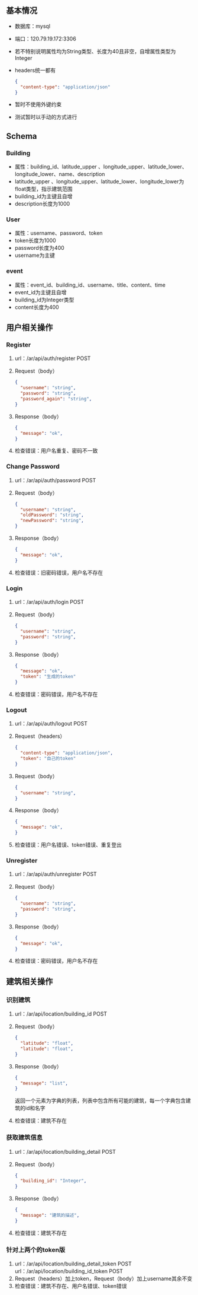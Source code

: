 ## 基本情况

- 数据库：mysql

- 端口：120.79.19.172:3306

- 若不特别说明属性均为String类型、长度为40且非空，自增属性类型为Integer

- headers统一都有

  ```json
  {
    "content-type": "application/json"
  }
  ```

- 暂时不使用外键约束

- 测试暂时以手动的方式进行

## Schema

### Building

- 属性：building_id、latitude_upper 、longitude_upper、latitude_lower、longitude_lower、name、description
- latitude_upper 、longitude_upper、latitude_lower、longitude_lower为float类型，指示建筑范围
- building_id为主键且自增
- description长度为1000

### User

- 属性：username、password、token
- token长度为1000
- password长度为400
- username为主键

### event

- 属性：event_id、building_id、username、title、content、time
- event_id为主键且自增
- building_id为Integer类型
- content长度为400

## 用户相关操作

### Register

1. url：/ar/api/auth/register  POST

2. Request（body）

   ```json
   {
     "username": "string",
     "password": "string",
     "password_again": "string",
   }
   ```

3. Response（body）

   ```json
   {
     "message": "ok",
   }
   ```

4. 检查错误：用户名重复、密码不一致

### Change Password

1. url：/ar/api/auth/password  POST

2. Request（body）

   ```json
   {
     "username": "string",
     "oldPassword": "string",
     "newPassword": "string",
   }
   ```

3. Response（body）

   ```json
   {
     "message": "ok",
   }
   ```

4. 检查错误：旧密码错误，用户名不存在

### Login

1. url：/ar/api/auth/login  POST

2. Request（body）

   ```json
   {
     "username": "string",
     "password": "string",
   }
   ```

3. Response（body）

   ```json
   {
     "message": "ok",
     "token": "生成的token"
   }
   ```

4. 检查错误：密码错误，用户名不存在

### Logout

1. url：/ar/api/auth/logout  POST

2. Request（headers）

   ```json
   {
     "content-type": "application/json",
     "token": "自己的token"
   }
   ```

3. Request（body）

   ```json
   {
     "username": "string",
   }
   ```

4. Response（body）

   ```json
   {
     "message": "ok",
   }
   ```

4. 检查错误：用户名错误、token错误、重复登出

### Unregister

1. url：/ar/api/auth/unregister  POST

2. Request（body）

   ```json
   {
     "username": "string",
     "password": "string",
   }
   ```

3. Response（body）

   ```json
   {
     "message": "ok",
   }
   ```

4. 检查错误：密码错误，用户名不存在

## 建筑相关操作

### 识别建筑

1. url：/ar/api/location/building_id  POST

2. Request（body）

   ```json
   {
     "latitude": "float",
     "latitude": "float",
   }
   ```

3. Response（body）

   ```json
   {
     "message": "list",
   }
   ```

   返回一个元素为字典的列表，列表中包含所有可能的建筑，每一个字典包含建筑的id和名字

4. 检查错误：建筑不存在

### 获取建筑信息

1. url：/ar/api/location/building_detail  POST

2. Request（body）

   ```json
   {
     "building_id": "Integer",
   }
   ```

3. Response（body）

   ```json
   {
     "message": "建筑的描述",
   }
   ```

4. 检查错误：建筑不存在

### 针对上两个的token版

1. url：/ar/api/location/building_detail_token  POST        url：/ar/api/location/building_id_token  POST
2. Request（headers）加上token，Request（body）加上username其余不变
3. 检查错误：建筑不存在、用户名错误、token错误